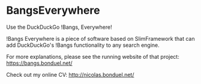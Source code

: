 # BangsEverywhere
Use the DuckDuckGo !Bangs, Everywhere!

!Bangs Everywhere is a piece of software based on SlimFramework that can add DuckDuckGo's !Bangs functionality to any search engine.

For more explanations, please see the running website of that project: https://bangs.bonduel.net/

Check out my online CV: http://nicolas.bonduel.net/
